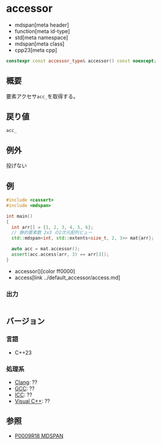 # accessor
* mdspan[meta header]
* function[meta id-type]
* std[meta namespace]
* mdspan[meta class]
* cpp23[meta cpp]

```cpp
constexpr const accessor_type& accessor() const noexcept;
```

## 概要
要素アクセサ`acc_`を取得する。


## 戻り値
`acc_`


## 例外
投げない


## 例
```cpp example
#include <cassert>
#include <mdspan>

int main()
{
  int arr[] = {1, 2, 3, 4, 5, 6};
  // 静的要素数 2x3 の2次元配列ビュー
  std::mdspan<int, std::extents<size_t, 2, 3>> mat{arr};

  auto acc = mat.accessor();
  assert(acc.access(arr, 3) == arr[3]);
}
```
* accessor()[color ff0000]
* access[link ../default_accessor/access.md]

### 出力
```
```


## バージョン
### 言語
- C++23

### 処理系
- [Clang](/implementation.md#clang): ??
- [GCC](/implementation.md#gcc): ??
- [ICC](/implementation.md#icc): ??
- [Visual C++](/implementation.md#visual_cpp): ??


## 参照
- [P0009R18 MDSPAN](https://www.open-std.org/jtc1/sc22/wg21/docs/papers/2022/p0009r18.html)
